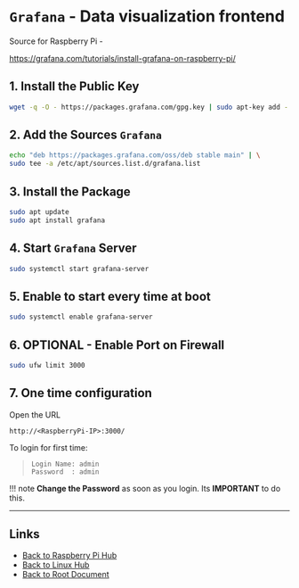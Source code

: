 # `Grafana` - Data visualization frontend

Source for Raspberry Pi -

<https://grafana.com/tutorials/install-grafana-on-raspberry-pi/>

## 1. Install the Public Key

```sh
wget -q -O - https://packages.grafana.com/gpg.key | sudo apt-key add -
```

## 2. Add the Sources `Grafana`

```sh
echo "deb https://packages.grafana.com/oss/deb stable main" | \
sudo tee -a /etc/apt/sources.list.d/grafana.list
```

## 3. Install the Package

```sh
sudo apt update
sudo apt install grafana
```

## 4. Start `Grafana` Server

```sh
sudo systemctl start grafana-server
```

## 5. Enable to start every time at boot

```sh
sudo systemctl enable grafana-server
```

## 6. OPTIONAL - Enable Port on Firewall

```sh
sudo ufw limit 3000
```

## 7. One time configuration

Open the URL

`http://<RaspberryPi-IP>:3000/`

To login for first time:

> ```
> Login Name: admin
> Password  : admin
> ```

!!! note
    **Change the Password** as soon as you login. Its **IMPORTANT** to do this.

----
<!-- Footer Begins Here -->
## Links

- [Back to Raspberry Pi Hub](./README.md)
- [Back to Linux Hub](../README.md)
- [Back to Root Document](../../README.md)
